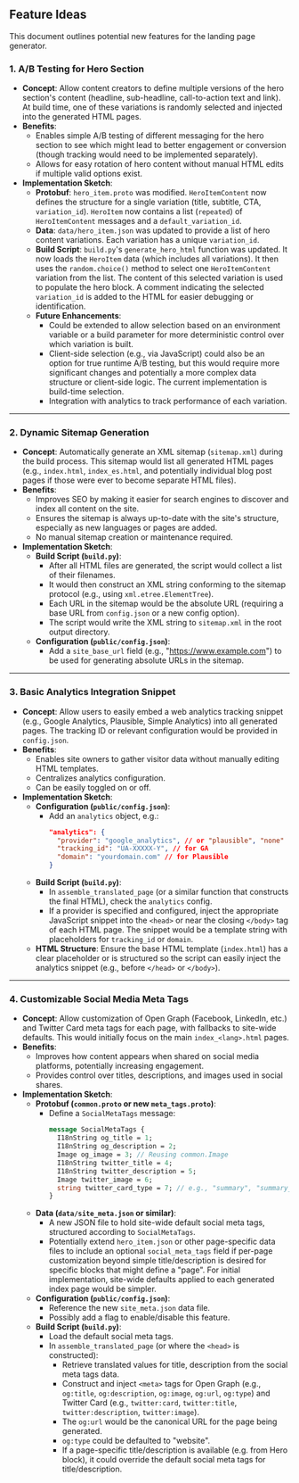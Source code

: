 ## Feature Ideas

This document outlines potential new features for the landing page generator.

### 1. A/B Testing for Hero Section

*   **Concept**: Allow content creators to define multiple versions of the hero section's content (headline, sub-headline, call-to-action text and link). At build time, one of these variations is randomly selected and injected into the generated HTML pages.
*   **Benefits**:
    *   Enables simple A/B testing of different messaging for the hero section to see which might lead to better engagement or conversion (though tracking would need to be implemented separately).
    *   Allows for easy rotation of hero content without manual HTML edits if multiple valid options exist.
*   **Implementation Sketch**:
    *   **Protobuf**: `hero_item.proto` was modified. `HeroItemContent` now defines the structure for a single variation (title, subtitle, CTA, `variation_id`). `HeroItem` now contains a list (`repeated`) of `HeroItemContent` messages and a `default_variation_id`.
    *   **Data**: `data/hero_item.json` was updated to provide a list of hero content variations. Each variation has a unique `variation_id`.
    *   **Build Script**: `build.py`'s `generate_hero_html` function was updated. It now loads the `HeroItem` data (which includes all variations). It then uses the `random.choice()` method to select one `HeroItemContent` variation from the list. The content of this selected variation is used to populate the hero block. A comment indicating the selected `variation_id` is added to the HTML for easier debugging or identification.
    *   **Future Enhancements**:
        *   Could be extended to allow selection based on an environment variable or a build parameter for more deterministic control over which variation is built.
        *   Client-side selection (e.g., via JavaScript) could also be an option for true runtime A/B testing, but this would require more significant changes and potentially a more complex data structure or client-side logic. The current implementation is build-time selection.
        *   Integration with analytics to track performance of each variation.

---

### 2. Dynamic Sitemap Generation

*   **Concept**: Automatically generate an XML sitemap (`sitemap.xml`) during the build process. This sitemap would list all generated HTML pages (e.g., `index.html`, `index_es.html`, and potentially individual blog post pages if those were ever to become separate HTML files).
*   **Benefits**:
    *   Improves SEO by making it easier for search engines to discover and index all content on the site.
    *   Ensures the sitemap is always up-to-date with the site's structure, especially as new languages or pages are added.
    *   No manual sitemap creation or maintenance required.
*   **Implementation Sketch**:
    *   **Build Script (`build.py`)**:
        *   After all HTML files are generated, the script would collect a list of their filenames.
        *   It would then construct an XML string conforming to the sitemap protocol (e.g., using `xml.etree.ElementTree`).
        *   Each URL in the sitemap would be the absolute URL (requiring a base URL from `config.json` or a new config option).
        *   The script would write the XML string to `sitemap.xml` in the root output directory.
    *   **Configuration (`public/config.json`)**:
        *   Add a `site_base_url` field (e.g., "https://www.example.com") to be used for generating absolute URLs in the sitemap.

---

### 3. Basic Analytics Integration Snippet

*   **Concept**: Allow users to easily embed a web analytics tracking snippet (e.g., Google Analytics, Plausible, Simple Analytics) into all generated pages. The tracking ID or relevant configuration would be provided in `config.json`.
*   **Benefits**:
    *   Enables site owners to gather visitor data without manually editing HTML templates.
    *   Centralizes analytics configuration.
    *   Can be easily toggled on or off.
*   **Implementation Sketch**:
    *   **Configuration (`public/config.json`)**:
        *   Add an `analytics` object, e.g.:
            ```json
            "analytics": {
              "provider": "google_analytics", // or "plausible", "none"
              "tracking_id": "UA-XXXXX-Y", // for GA
              "domain": "yourdomain.com" // for Plausible
            }
            ```
    *   **Build Script (`build.py`)**:
        *   In `assemble_translated_page` (or a similar function that constructs the final HTML), check the `analytics` config.
        *   If a provider is specified and configured, inject the appropriate JavaScript snippet into the `<head>` or near the closing `</body>` tag of each HTML page. The snippet would be a template string with placeholders for `tracking_id` or `domain`.
    *   **HTML Structure**: Ensure the base HTML template (`index.html`) has a clear placeholder or is structured so the script can easily inject the analytics snippet (e.g., before `</head>` or `</body>`).

---

### 4. Customizable Social Media Meta Tags

*   **Concept**: Allow customization of Open Graph (Facebook, LinkedIn, etc.) and Twitter Card meta tags for each page, with fallbacks to site-wide defaults. This would initially focus on the main `index_<lang>.html` pages.
*   **Benefits**:
    *   Improves how content appears when shared on social media platforms, potentially increasing engagement.
    *   Provides control over titles, descriptions, and images used in social shares.
*   **Implementation Sketch**:
    *   **Protobuf (`common.proto` or new `meta_tags.proto`)**:
        *   Define a `SocialMetaTags` message:
            ```proto
            message SocialMetaTags {
              I18nString og_title = 1;
              I18nString og_description = 2;
              Image og_image = 3; // Reusing common.Image
              I18nString twitter_title = 4;
              I18nString twitter_description = 5;
              Image twitter_image = 6;
              string twitter_card_type = 7; // e.g., "summary", "summary_large_image"
            }
            ```
    *   **Data (`data/site_meta.json` or similar)**:
        *   A new JSON file to hold site-wide default social meta tags, structured according to `SocialMetaTags`.
        *   Potentially extend `hero_item.json` or other page-specific data files to include an optional `social_meta_tags` field if per-page customization beyond simple title/description is desired for specific blocks that might define a "page". For initial implementation, site-wide defaults applied to each generated index page would be simpler.
    *   **Configuration (`public/config.json`)**:
        *   Reference the new `site_meta.json` data file.
        *   Possibly add a flag to enable/disable this feature.
    *   **Build Script (`build.py`)**:
        *   Load the default social meta tags.
        *   In `assemble_translated_page` (or where the `<head>` is constructed):
            *   Retrieve translated values for title, description from the social meta tags data.
            *   Construct and inject `<meta>` tags for Open Graph (e.g., `og:title`, `og:description`, `og:image`, `og:url`, `og:type`) and Twitter Card (e.g., `twitter:card`, `twitter:title`, `twitter:description`, `twitter:image`).
            *   The `og:url` would be the canonical URL for the page being generated.
            *   `og:type` could be defaulted to "website".
            *   If a page-specific title/description is available (e.g. from Hero block), it could override the default social meta tags for title/description.
